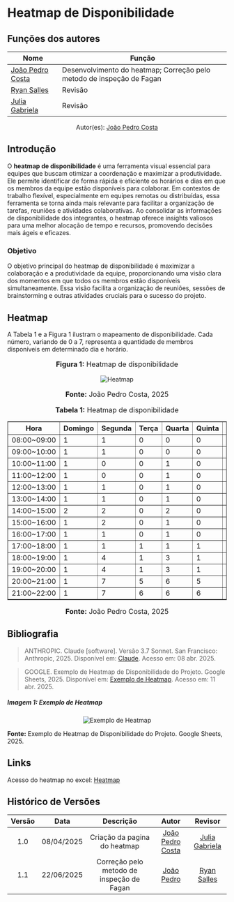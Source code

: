# Heatmap de Disponibilidade

## Funções dos autores

| Nome                 | Função                                                            | 
|----------------------|----------------------------------------------------------------   |
|[João Pedro Costa](https://github.com/johnaopedro) | Desenvolvimento do heatmap; Correção pelo metodo de inspeção de Fagan | 
| [Ryan Salles](https://github.com/RA-Salles) | Revisão |
|[Julia Gabriela](https://github.com/JuliaGabP)| Revisão | 
<center>
    Autor(es): 
    <a href="https://github.com/johnaopedro" target="_blank">João Pedro Costa</a>
</center>

## Introdução

O **heatmap de disponibilidade** é uma ferramenta visual essencial para equipes que buscam otimizar a coordenação e maximizar a produtividade. Ele permite identificar de forma rápida e eficiente os horários e dias em que os membros da equipe estão disponíveis para colaborar. Em contextos de trabalho flexível, especialmente em equipes remotas ou distribuídas, essa ferramenta se torna ainda mais relevante para facilitar a organização de tarefas, reuniões e atividades colaborativas. Ao consolidar as informações de disponibilidade dos integrantes, o heatmap oferece insights valiosos para uma melhor alocação de tempo e recursos, promovendo decisões mais ágeis e eficazes.

### Objetivo

O objetivo principal do heatmap de disponibilidade é maximizar a colaboração e a produtividade da equipe, proporcionando uma visão clara dos momentos em que todos os membros estão disponíveis simultaneamente. Essa visão facilita a organização de reuniões, sessões de brainstorming e outras atividades cruciais para o sucesso do projeto.

## Heatmap

A Tabela 1 e a Figura 1 ilustram o mapeamento de disponibilidade. Cada número, variando de 0 a 7, representa a quantidade de membros disponíveis em determinado dia e horário.

<div align="center">
  <font size="3">
    <p style="text-align: center"><b>Figura 1:</b> Heatmap de disponibilidade</p>
  </font>
</div>

<div align="center">
  <img src="../../assets/heatmap.jpg" alt="Heatmap">
</div>

<div align="center">
  <font size="3">
    <p style="text-align: center"><b>Fonte:</b> João Pedro Costa, 2025</p>
  </font>
</div>

<div align="center">
  <font size="3">
    <p style="text-align: center"><b>Tabela 1:</b> Heatmap de disponibilidade</p>
  </font>
</div>

<div align="center">
  <table border="1" cellpadding="5">
    <thead>
      <tr>
        <th>Hora</th>
        <th>Domingo</th>
        <th>Segunda</th>
        <th>Terça</th>
        <th>Quarta</th>
        <th>Quinta</th>
        <th>Sexta</th>
        <th>Sábado</th>
      </tr>
    </thead>
    <tbody>
      <tr>
        <td>08:00~09:00</td>
        <td>1</td>
        <td>1</td>
        <td>0</td>
        <td>0</td>
        <td>0</td>
        <td>2</td>
        <td>0</td>
      </tr>
      <tr>
        <td>09:00~10:00</td>
        <td>1</td>
        <td>1</td>
        <td>0</td>
        <td>0</td>
        <td>0</td>
        <td>2</td>
        <td>0</td>
      </tr>
      <tr>
        <td>10:00~11:00</td>
        <td>1</td>
        <td>0</td>
        <td>0</td>
        <td>1</td>
        <td>0</td>
        <td>3</td>
        <td>0</td>
      </tr>
      <tr>
        <td>11:00~12:00</td>
        <td>1</td>
        <td>0</td>
        <td>0</td>
        <td>1</td>
        <td>0</td>
        <td>3</td>
        <td>0</td>
      </tr>
      <tr>
        <td>12:00~13:00</td>
        <td>1</td>
        <td>1</td>
        <td>0</td>
        <td>1</td>
        <td>0</td>
        <td>1</td>
        <td>1</td>
      </tr>
      <tr>
        <td>13:00~14:00</td>
        <td>1</td>
        <td>1</td>
        <td>0</td>
        <td>1</td>
        <td>0</td>
        <td>1</td>
        <td>1</td>
      </tr>
      <tr>
        <td>14:00~15:00</td>
        <td>2</td>
        <td>2</td>
        <td>0</td>
        <td>2</td>
        <td>0</td>
        <td>2</td>
        <td>2</td>
      </tr>
      <tr>
        <td>15:00~16:00</td>
        <td>1</td>
        <td>2</td>
        <td>0</td>
        <td>1</td>
        <td>0</td>
        <td>2</td>
        <td>2</td>
      </tr>
      <tr>
        <td>16:00~17:00</td>
        <td>1</td>
        <td>1</td>
        <td>0</td>
        <td>1</td>
        <td>0</td>
        <td>1</td>
        <td>3</td>
      </tr>
      <tr>
        <td>17:00~18:00</td>
        <td>1</td>
        <td>1</td>
        <td>1</td>
        <td>1</td>
        <td>1</td>
        <td>1</td>
        <td>3</td>
      </tr>
      <tr>
        <td>18:00~19:00</td>
        <td>1</td>
        <td>4</td>
        <td>1</td>
        <td>3</td>
        <td>1</td>
        <td>3</td>
        <td>3</td>
      </tr>
      <tr>
        <td>19:00~20:00</td>
        <td>1</td>
        <td>4</td>
        <td>1</td>
        <td>3</td>
        <td>1</td>
        <td>3</td>
        <td>3</td>
      </tr>
      <tr>
        <td>20:00~21:00</td>
        <td>1</td>
        <td>7</td>
        <td>5</td>
        <td>6</td>
        <td>5</td>
        <td>7</td>
        <td>3</td>
      </tr>
      <tr>
        <td>21:00~22:00</td>
        <td>1</td>
        <td>7</td>
        <td>6</td>
        <td>6</td>
        <td>6</td>
        <td>6</td>
        <td>3</td>
      </tr>
    </tbody>
  </table>
</div>

<div align="center">
  <font size="3">
    <p style="text-align: center"><b>Fonte:</b> João Pedro Costa, 2025</p>
  </font>
</div>

## Bibliografia
> ANTHROPIC. Claude [software]. Versão 3.7 Sonnet. San Francisco: Anthropic, 2025. Disponível em: [Claude](https://claude.ai). Acesso em: 08 abr. 2025.

> GOOGLE. Exemplo de Heatmap de Disponibilidade do Projeto. Google Sheets, 2025. Disponível em: [Exemplo de Heatmap](https://docs.google.com/spreadsheets/d/1qsrnEGGf6XWL3buII_7EzXH1-NXewr9G0aicRZ9fVAs/edit?gid=96807035#gid=96807035). Acesso em: 11 abr. 2025.

##### Imagem 1: Exemplo de Heatmap

<div style="text-align: center;">
    <img src="../../assets/heatmapex.png" alt="Exemplo de Heatmap">
</div>

**Fonte:** Exemplo de Heatmap de Disponibilidade do Projeto. Google Sheets, 2025.

## Links
Acesso do heatmap no excel: [Heatmap](https://unbbr-my.sharepoint.com/:x:/g/personal/190030801_aluno_unb_br/EUKiqFx1MyZGl9xkZT1Jp30BZzv4c6Dz-HJzjKcvLTHu3A?e=hnYyOw)

## Histórico de Versões

| Versão | Data | Descrição  | Autor        | Revisor |
| :-----: | :----: | :----------: | :------------: | :--------: |
| 1.0    | 08/04/2025 | Criação da pagina do heatmap           | [João Pedro Costa](https://github.com/johnaopedro) | [Julia Gabriela](https://github.com/JuliaGabP) |
| 1.1 | 22/06/2025 | Correção pelo metodo de inspeção de Fagan | [João Pedro](https://github.com/johnaopedro) | [Ryan Salles](https://github.com/RA-Salles) |
